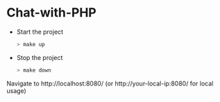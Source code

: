 # Chat-with-PHP

- Start the project 
    ```Bash
    > make up
    ```
- Stop the project
    ```Bash
    > make down
    ```
    
Navigate to http://localhost:8080/ (or http://your-local-ip:8080/ for local usage)
